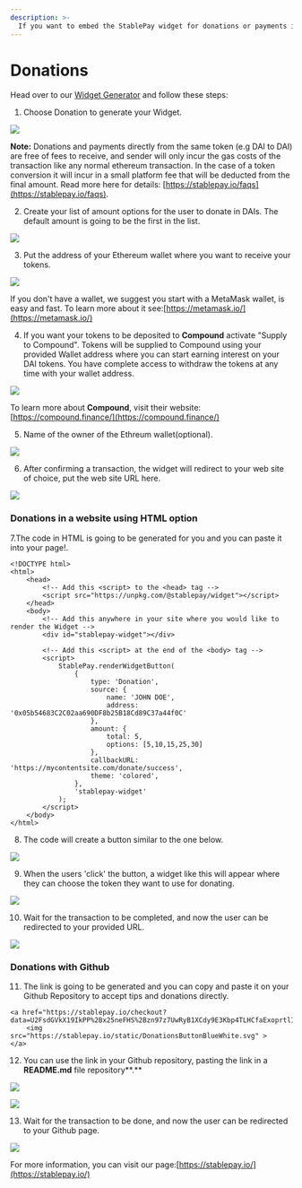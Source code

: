 ```yaml
---
description: >-
  If you want to embed the StablePay widget for donations or payments in your github repo or website follow the steps below. No signup or email required to start using StablePay.
---
```


# Donations

Head over to our [Widget Generator](https://stablepay.io/widget/generator) and follow these steps:

1. Choose Donation to generate your Widget.

![](../.gitbook/assets/image%20%2835%29.png)

**Note:** Donations and payments directly from the same token (e.g DAI to DAI) are free of fees to receive, and sender will only incur the gas costs of the transaction like any normal ethereum transaction. In the case of a token conversion it will incur in a small platform fee that will be deducted from the final amount. Read more here for details: [https://stablepay.io/faqs](https://stablepay.io/faqs).

2. Create your list of amount options for the user to donate in DAIs. The default amount is going to be the first in the list.

![](../.gitbook/assets/image%20%282%29.png)

3. Put the address of your Ethereum wallet where you want to receive your tokens.

![](../.gitbook/assets/image%20%2811%29.png)

If you don't have a wallet, we suggest you start with a MetaMask wallet, is easy and fast. To learn more about it see:[https://metamask.io/](https://metamask.io/) 

4. If you want your tokens to be deposited to **Compound** activate "Supply to Compound". Tokens will be supplied to Compound using your provided Wallet address where you can start earning interest on your DAI tokens. You have complete access to withdraw the tokens at any time with your wallet address.

![](../.gitbook/assets/image%20%2812%29.png)

To learn more about **Compound**, visit their website: [https://compound.finance/](https://compound.finance/)

5. Name of the owner of the Ethreum wallet\(optional\). 

![](../.gitbook/assets/image%20%289%29.png)

6. After confirming a transaction, the widget will redirect to your web site of choice, put the web site URL here.

![](../.gitbook/assets/image%20%2828%29.png)

### Donations in a website using HTML option

7.The code in HTML is going to be generated for you and you can paste it into your page!.

```text
<!DOCTYPE html>
<html>
    <head>
        <!-- Add this <script> to the <head> tag -->
        <script src="https://unpkg.com/@stablepay/widget"></script>
    </head>
    <body>
        <!-- Add this anywhere in your site where you would like to render the Widget -->
        <div id="stablepay-widget"></div>

        <!-- Add this <script> at the end of the <body> tag -->
        <script>
            StablePay.renderWidgetButton(
                {
                    type: 'Donation',
                    source: {
                        name: 'JOHN DOE',
                        address: '0x05b54683C2C02aa690DF8b25B18Cd89C37a44f0C'
                    },
                    amount: {
                        total: 5,
                        options: [5,10,15,25,30]
                    },
                    callbackURL: 'https://mycontentsite.com/donate/success',
                    theme: 'colored',
                },
                'stablepay-widget'
            );
        </script>
    </body>
</html>
```

8. The code will create a button similar to the one below.

![](../.gitbook/assets/image%20%2822%29.png)

9. When the users 'click' the button, a widget like this will appear where they can choose the token they want to use for donating.

![](../.gitbook/assets/image%20%2815%29.png)

10. Wait for the transaction to be completed, and now the user can be redirected to your provided URL.

![](../.gitbook/assets/image%20%2813%29.png)

### Donations with Github

11. The link is going to be generated and you can copy and paste it on your Github Repository to accept tips and donations directly.

```text
<a href="https://stablepay.io/checkout?data=U2FsdGVkX19IkPP%2Bx25neFHS%2Bzn97z7UwRyB1XCdy9E3Kbp4TLHCfaExoprtlIZY1u%2BHHwhkJpr9EYCNUgGPWcmh4xl22S6iWrp%2FqFkU3ZiZM4WI3B%2BkLtbAYTwBi3e4EweDpUfK1UTBtJSc57S2i1uil7DoYHbr43H%2FRfQathKzcjYM70zwZpBl77WVo6M0KMXzI5GH8pbizG8XkjwT97KqwLl3yPwHy%2B0FqLu1VGcZkRkCi8%2FfM4bs%2F0hzAy%2FdRMH%2FMpTPpTxCBTszmHc1%2FynziTH5e3eIQqk%2BL9AQqkNB6c2YNcK7e09az5PgH01m5KJA6dLoOhGRrivf2XtUunhMYmioGIAY%2B6O8zRiXAIicw15RL9y8e%2F3ZIoVBtTD0cUWuvvizGcTY3FM9xWFn7PnMqqLkN2MhXd7FFeOm1zaqgiGvwtCay4KkUSV61ilE">
    <img src="https://stablepay.io/static/DonationsButtonBlueWhite.svg" >
</a>
```

12. You can use the link in your Github repository, pasting the link in a **README.md** file repository**.**

![](../.gitbook/assets/image%20%2834%29.png)

![](../.gitbook/assets/image%20%2816%29.png)

13. Wait for the transaction to be done, and now the user can be redirected to your Github page.

![](../.gitbook/assets/image%20%2827%29.png)

For more information, you can visit our page:[https://stablepay.io/](https://stablepay.io/)

